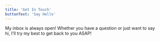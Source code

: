 ```yaml
---
title: 'Get In Touch'
buttonText: 'Say Hello'
---
```

My inbox is always open! Whether you have a question or just want to say hi, I'll try my best to get back to you ASAP!
